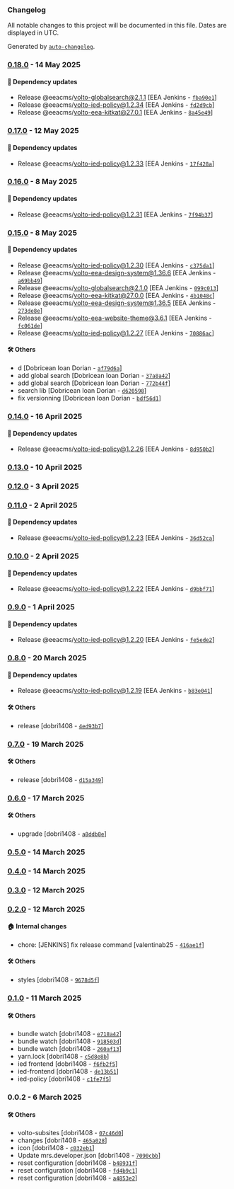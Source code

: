 ### Changelog

All notable changes to this project will be documented in this file. Dates are displayed in UTC.

Generated by [`auto-changelog`](https://github.com/CookPete/auto-changelog).

### [0.18.0](https://github.com/eea/ied-frontend/compare/0.17.0...0.18.0) - 14 May 2025

#### :rocket: Dependency updates

- Release @eeacms/volto-globalsearch@2.1.1 [EEA Jenkins - [`fba90e1`](https://github.com/eea/ied-frontend/commit/fba90e1751d000bdbeb769190a2afa77576bff07)]
- Release @eeacms/volto-ied-policy@1.2.34 [EEA Jenkins - [`fd2d9cb`](https://github.com/eea/ied-frontend/commit/fd2d9cbed6f0f503ffba0145e3a9d80ed57702b8)]
- Release @eeacms/volto-eea-kitkat@27.0.1 [EEA Jenkins - [`8a45e49`](https://github.com/eea/ied-frontend/commit/8a45e49b917d6496afd3beedb48b610ffaf664c2)]

### [0.17.0](https://github.com/eea/ied-frontend/compare/0.16.0...0.17.0) - 12 May 2025

#### :rocket: Dependency updates

- Release @eeacms/volto-ied-policy@1.2.33 [EEA Jenkins - [`17f428a`](https://github.com/eea/ied-frontend/commit/17f428abeb7b8edb99666b2acb4ddea0b9b74745)]

### [0.16.0](https://github.com/eea/ied-frontend/compare/0.15.0...0.16.0) - 8 May 2025

#### :rocket: Dependency updates

- Release @eeacms/volto-ied-policy@1.2.31 [EEA Jenkins - [`7f94b37`](https://github.com/eea/ied-frontend/commit/7f94b379f5ca8877240efe1c2339626af2fe31d9)]

### [0.15.0](https://github.com/eea/ied-frontend/compare/0.14.0...0.15.0) - 8 May 2025

#### :rocket: Dependency updates

- Release @eeacms/volto-ied-policy@1.2.30 [EEA Jenkins - [`c375da1`](https://github.com/eea/ied-frontend/commit/c375da13a2cae6387f9e3ee233c28a4f55a7f0b7)]
- Release @eeacms/volto-eea-design-system@1.36.6 [EEA Jenkins - [`a69bb49`](https://github.com/eea/ied-frontend/commit/a69bb49eca170b558176699a8685e1715aa668be)]
- Release @eeacms/volto-globalsearch@2.1.0 [EEA Jenkins - [`099c013`](https://github.com/eea/ied-frontend/commit/099c013f2f17040a3f22a80bc2978b6ed1dbbd14)]
- Release @eeacms/volto-eea-kitkat@27.0.0 [EEA Jenkins - [`4b1048c`](https://github.com/eea/ied-frontend/commit/4b1048c5de8f2c305e11c0a288dfc440a5406d50)]
- Release @eeacms/volto-eea-design-system@1.36.5 [EEA Jenkins - [`273de8e`](https://github.com/eea/ied-frontend/commit/273de8e9b1a2c6bde289479a17e152a1d31fcce0)]
- Release @eeacms/volto-eea-website-theme@3.6.1 [EEA Jenkins - [`fc061de`](https://github.com/eea/ied-frontend/commit/fc061de5ca40214643561e238ba65c49e068a266)]
- Release @eeacms/volto-ied-policy@1.2.27 [EEA Jenkins - [`70886ac`](https://github.com/eea/ied-frontend/commit/70886acd2875f2b50c40a9efb4443546f0ae4ec0)]

#### :hammer_and_wrench: Others

- d [Dobricean Ioan Dorian - [`af79d6a`](https://github.com/eea/ied-frontend/commit/af79d6aeeb58cfd4bfeac97dd3c693a561fb47bf)]
- add global search [Dobricean Ioan Dorian - [`37a8a42`](https://github.com/eea/ied-frontend/commit/37a8a42798acd7726b7c481ba497bfe69411daea)]
- add global search [Dobricean Ioan Dorian - [`772b44f`](https://github.com/eea/ied-frontend/commit/772b44f6efec9fcffb4470eac3e216cd0b8a6f78)]
- search lib [Dobricean Ioan Dorian - [`d620598`](https://github.com/eea/ied-frontend/commit/d620598e47bc75836bea3804556632b3b36bcc2e)]
- fix versionning [Dobricean Ioan Dorian - [`bdf56d1`](https://github.com/eea/ied-frontend/commit/bdf56d1c34025a680bed7fcfcdb395ec273f1a5b)]
### [0.14.0](https://github.com/eea/ied-frontend/compare/0.13.0...0.14.0) - 16 April 2025

#### :rocket: Dependency updates

- Release @eeacms/volto-ied-policy@1.2.26 [EEA Jenkins - [`8d950b2`](https://github.com/eea/ied-frontend/commit/8d950b2a9f12e81c4c6fe0b9ea3f743002c92fad)]

### [0.13.0](https://github.com/eea/ied-frontend/compare/0.12.0...0.13.0) - 10 April 2025

### [0.12.0](https://github.com/eea/ied-frontend/compare/0.11.0...0.12.0) - 3 April 2025

### [0.11.0](https://github.com/eea/ied-frontend/compare/0.10.0...0.11.0) - 2 April 2025

#### :rocket: Dependency updates

- Release @eeacms/volto-ied-policy@1.2.23 [EEA Jenkins - [`36d52ca`](https://github.com/eea/ied-frontend/commit/36d52caeaabbc838b65b1a0e8ea2bbc14506e57f)]

### [0.10.0](https://github.com/eea/ied-frontend/compare/0.9.0...0.10.0) - 2 April 2025

#### :rocket: Dependency updates

- Release @eeacms/volto-ied-policy@1.2.22 [EEA Jenkins - [`d9bbf71`](https://github.com/eea/ied-frontend/commit/d9bbf711009173feb1ba7dff85aea64d95c3e4ba)]

### [0.9.0](https://github.com/eea/ied-frontend/compare/0.8.0...0.9.0) - 1 April 2025

#### :rocket: Dependency updates

- Release @eeacms/volto-ied-policy@1.2.20 [EEA Jenkins - [`fe5ede2`](https://github.com/eea/ied-frontend/commit/fe5ede2ed2d180f368361d574569b2fb972a72d9)]

### [0.8.0](https://github.com/eea/ied-frontend/compare/0.7.0...0.8.0) - 20 March 2025

#### :rocket: Dependency updates

- Release @eeacms/volto-ied-policy@1.2.19 [EEA Jenkins - [`b83e041`](https://github.com/eea/ied-frontend/commit/b83e0417067d5efaf490b19c398199a2a2888861)]

#### :hammer_and_wrench: Others

- release [dobri1408 - [`4ed93b7`](https://github.com/eea/ied-frontend/commit/4ed93b7dbe8df55729853fc85b798b5878b1b8fd)]
### [0.7.0](https://github.com/eea/ied-frontend/compare/0.6.0...0.7.0) - 19 March 2025

#### :hammer_and_wrench: Others

- release [dobri1408 - [`d15a349`](https://github.com/eea/ied-frontend/commit/d15a349749757f8772a1458ab1eb68760c57e2db)]
### [0.6.0](https://github.com/eea/ied-frontend/compare/0.5.0...0.6.0) - 17 March 2025

#### :hammer_and_wrench: Others

- upgrade [dobri1408 - [`a8ddb8e`](https://github.com/eea/ied-frontend/commit/a8ddb8e621b9ec9d650130cab01c22cf13f99482)]
### [0.5.0](https://github.com/eea/ied-frontend/compare/0.4.0...0.5.0) - 14 March 2025

### [0.4.0](https://github.com/eea/ied-frontend/compare/0.3.0...0.4.0) - 14 March 2025

### [0.3.0](https://github.com/eea/ied-frontend/compare/0.2.0...0.3.0) - 12 March 2025

### [0.2.0](https://github.com/eea/ied-frontend/compare/0.1.0...0.2.0) - 12 March 2025

#### :house: Internal changes

- chore: [JENKINS] fix release command [valentinab25 - [`416ae1f`](https://github.com/eea/ied-frontend/commit/416ae1f6a0754f8fbcbd4869e09dcf5a0b50dc27)]

#### :hammer_and_wrench: Others

- styles [dobri1408 - [`9678d5f`](https://github.com/eea/ied-frontend/commit/9678d5fe9254d14df3bc7cdfdb087b8afe40a750)]
### [0.1.0](https://github.com/eea/ied-frontend/compare/0.0.2...0.1.0) - 11 March 2025

#### :hammer_and_wrench: Others

- bundle watch [dobri1408 - [`e718a42`](https://github.com/eea/ied-frontend/commit/e718a42a75be6ad8aed0f1d611d9017f0acbc8a7)]
- bundle watch [dobri1408 - [`918503d`](https://github.com/eea/ied-frontend/commit/918503de06e7682e74f1c98de5d6e4f64bcf5769)]
- bundle watch [dobri1408 - [`260af13`](https://github.com/eea/ied-frontend/commit/260af13af22bdde22039c61e57f05f6bf7e867c5)]
- yarn.lock [dobri1408 - [`c5d8e8b`](https://github.com/eea/ied-frontend/commit/c5d8e8b69ecd2e3934a2a34690c22c8fb590b518)]
- ied frontend [dobri1408 - [`f6fb2f5`](https://github.com/eea/ied-frontend/commit/f6fb2f5fdb388027e746f2eb069a5dcb3d451a17)]
- ied-frontend [dobri1408 - [`de13b51`](https://github.com/eea/ied-frontend/commit/de13b512c370e067a1ab64df859a68160b5cbfb7)]
- ied-policy [dobri1408 - [`c1fe7f5`](https://github.com/eea/ied-frontend/commit/c1fe7f570da1e8e778d39c3f2e5d216d1be6cd44)]
### 0.0.2 - 6 March 2025

#### :hammer_and_wrench: Others

- volto-subsites [dobri1408 - [`07c46d0`](https://github.com/eea/ied-frontend/commit/07c46d056efc839a3c0419649ddde87303fa829d)]
- changes [dobri1408 - [`465a028`](https://github.com/eea/ied-frontend/commit/465a0286a0d1ddfabeab45ad4094576ac1188276)]
- icon [dobri1408 - [`c032eb1`](https://github.com/eea/ied-frontend/commit/c032eb1ea4ead0b24dfa9e99335594cd6fc55993)]
- Update mrs.developer.json [dobri1408 - [`7090cbb`](https://github.com/eea/ied-frontend/commit/7090cbb7535fb59732f86d583aaf2ddba206e7cb)]
- reset configuration [dobri1408 - [`b48931f`](https://github.com/eea/ied-frontend/commit/b48931fe421dff9467a0a23aaf8f35861ccec259)]
- reset configuration [dobri1408 - [`fd4b9c1`](https://github.com/eea/ied-frontend/commit/fd4b9c1e9d4b3a5658b514b80ebf62a2274e9ea6)]
- reset configuration [dobri1408 - [`a4853e2`](https://github.com/eea/ied-frontend/commit/a4853e22411e1d1ad7310b646b560b4d0db2d304)]
